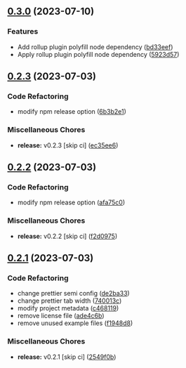 ## [0.3.0](https://github.com/youthfulhps/tailwind-converter/compare/v0.2.3...v0.3.0) (2023-07-10)


### Features

* Add rollup plugin polyfill node dependency ([bd33eef](https://github.com/youthfulhps/tailwind-converter/commit/bd33eefc4bfe4a4d0754445507d5b83940a5aab4))
* Apply rollup plugin polyfill node dependency ([5923d57](https://github.com/youthfulhps/tailwind-converter/commit/5923d573ccbbdbb9d1445c26ab9c15b1813954c4))

## [0.2.3](https://github.com/youthfulhps/tailwind-converter/compare/v0.2.2...v0.2.3) (2023-07-03)


### Code Refactoring

* modify npm release option ([6b3b2e1](https://github.com/youthfulhps/tailwind-converter/commit/6b3b2e13aa2d2bf8e4fa244d6c802ff832807c93))


### Miscellaneous Chores

* **release:** v0.2.3 [skip ci] ([ec35ee6](https://github.com/youthfulhps/tailwind-converter/commit/ec35ee6b05cddb8be748ee66d5d6546c711a3da0))

## [0.2.2](https://github.com/youthfulhps/tailwind-converter/compare/v0.2.1...v0.2.2) (2023-07-03)


### Code Refactoring

* modify npm release option ([afa75c0](https://github.com/youthfulhps/tailwind-converter/commit/afa75c0f3d561d0a2d3852fe74b425238e54f978))


### Miscellaneous Chores

* **release:** v0.2.2 [skip ci] ([f2d0975](https://github.com/youthfulhps/tailwind-converter/commit/f2d09756413e52e5f021a4710565e540b294107f))

## [0.2.1](https://github.com/youthfulhps/tailwind-converter/compare/ade4c6bc6926faceaa2f8b421daef0049033f9e3...v0.2.1) (2023-07-03)


### Code Refactoring

* change prettier semi config ([de2ba33](https://github.com/youthfulhps/tailwind-converter/commit/de2ba338f3effffa77fff4643c84cc639aa27da4))
* change prettier tab width ([740013c](https://github.com/youthfulhps/tailwind-converter/commit/740013c9743d9d09a02917c794dfca6f29c2d720))
* modify project metadata ([c468119](https://github.com/youthfulhps/tailwind-converter/commit/c468119d44d88e08ea84ae60e2757825b5d4b611))
* remove license file ([ade4c6b](https://github.com/youthfulhps/tailwind-converter/commit/ade4c6bc6926faceaa2f8b421daef0049033f9e3))
* remove unused example files ([f1948d8](https://github.com/youthfulhps/tailwind-converter/commit/f1948d8b6307398fdb4307058ca2c3100e5f5dd2))


### Miscellaneous Chores

* **release:** v0.2.1 [skip ci] ([2549f0b](https://github.com/youthfulhps/tailwind-converter/commit/2549f0be3100f651d9088135821e3ed5a44e1bbc))

